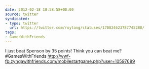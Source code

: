 ```yaml
---
date: 2012-02-18 10:58:58+00:00
source: twitter
syndicated:
- type: twitter
  url: https://twitter.com/roytang/statuses/170824623787745280/
tags:
- GamesWithFriends
---
```


I just beat Spenson by 35 points! Think you can beat me? #GamesWithFriends http://wwf-fb.zyngawithfriends.com/mobilestartgame.php?user=10597689